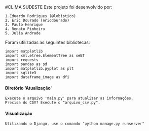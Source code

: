 #CLIMA SUDESTE
Este projeto foi desenvolvido por:

    1.Eduardo Rodrigues (@lobistico)
    2. Eric Dourado (ericdourado)
    3. Paulo Henrique
    4. Renato Pinheiro
    5. Julia Andrade

Foram utilizadas as seguintes bibliotecas:
    
    import matplotlib
    import xml.etree.ElementTree as xeET
    import requests
    import pandas as pd
    import matplotlib.pyplot as plt
    import sqlite3
    import dataframe_image as dfi

#### Diretório 'Atualização'
    Execute o arquivo 'main.py' para atualizar as informações.
    Precisa do CSV? Execute o "arquivo_csv.py".

#### Visualização
    Utilizando o Django, use o comando "python manage.py runserver"
